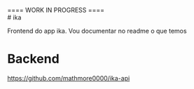 ==== WORK IN PROGRESS ====<br>
#   i k a 

Frontend do app ika. Vou documentar no readme o que temos<br>

# Backend 
https://github.com/mathmore0000/ika-api
